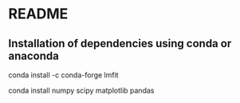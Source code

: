 # README #

## Installation of dependencies using conda or anaconda ##
conda install -c conda-forge lmfit

conda install numpy scipy matplotlib pandas



